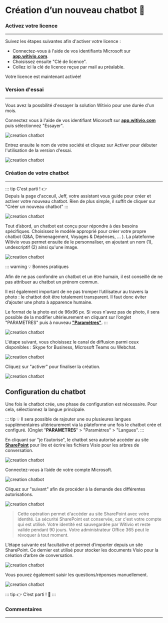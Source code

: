 # Création d’un nouveau chatbot 🤖


### Activez votre licence
------ 

Suivez les étapes suivantes afin d'activer votre licence : 
- Connectez-vous à l'aide de vos identifiants Microsoft sur [**app.witivio.com**](https://app.witivio.com/).
- Choisissez ensuite "Clé de licence". 
- Collez ici la clé de licence reçue par mail au préalable. 

Votre licence est maintenant activée! 


### Version d'essai 
-----


Vous avez la possbilité d'essayer la solution Witivio pour une durée d'un mois. 

Connectez vous à l'aide de vos identifiant Micorosft sur [**app.witivio.com**](https://app.witivio.com/) puis sélectionnez "Essayer". 

<div class="image_center">
  <img :src="$withBase('/assets/img/fr/creation_chatbot/trial1.png')" alt="creation chatbot">
</div>




Entrez ensuite le nom de votre société et cliquez sur Activer pour débuter l'utilisation de la version d'essai. 

<div class="image_center">
  <img :src="$withBase('/assets/img/fr/creation_chatbot/trial3.png')" alt="creation chatbot">
</div>




### Création de votre chatbot 
-----

::: tip C'est parti ! 👉  
Depuis la page d'acceuil, Jeff, votre assistant vous guide pour créer et activer votre nouveau chatbot. Rien de plus simple, il suffit de cliquer sur "Créer un nouveau chatbot"
:::

<div class="image_center">
  <img :src="$withBase('/assets/img/fr/creation_chatbot/trial6.png')" alt="creation chatbot">
</div>


Tout d’abord, un chatbot est conçu pour répondre à des besoins spécifiques. Choisissez le modèle approprié pour créer votre propre chatbot (Q&A, Démenagement, Voyages & Dépénses, ... ). La plateforme Witivio vous permet ensuite de le personnaliser, en ajoutant un nom (1), undescriptif (2) ainsi qu'une image. 

<div class="image_center">
  <img :src="$withBase('/assets/img/fr/creation_chatbot/trial4.png')" alt="creation chatbot">
</div>

::: warning 💡 Bonnes pratiques

Afin de ne pas confondre un chatbot et un être humain, il est conseillé de ne pas attribuer au chatbot un prénom commun.

Il est également important de ne pas tromper l’utilisateur au travers la photo : le chatbot doit être totalement transparent. Il faut donc éviter d’ajouter une photo à apparence humaine.

Le format de la photo est de 96x96 px. Si vous n'avez pas de photo, il sera possible de la modifier ultérieurement en cliquant sur l’onglet "PARAMETRES" puis à nouveau [**"Paramètres"**](/fr/chatbot/parametres/parametres.html).
:::
<div class="image_center">
  <img :src="$withBase('/assets/img/fr/creation_chatbot/trial5.png')" alt="creation chatbot">
</div>



L'étape suivant, vous choisissez le canal de diffusion parmi ceux disponibles : Skype for Business, Microsoft Teams ou Webchat.

<div class="image_center">
  <img :src="$withBase('/assets/img/fr/creation_chatbot/trial7.png')" alt="creation chatbot">
</div>




Cliquez sur "activer" pour finaliser la création. 

<div class="image_center">
  <img :src="$withBase('/assets/img/fr/creation_chatbot/trial8.png')" alt="creation chatbot">
</div>




## Configuration du chatbot 


Une fois le chatbot crée, une phase de configuration est nécessaire. Pour cela, sélectionnez la langue principale.

::: tip 💡️ 
Il sera possible de rajouter une ou plusieures langues supplémentaires ultérieurement via la plateforme une fois le chatbot crée et configuré. (Onglet "**PARAMETRES**" > "Paramètres" > "Langues". 
:::

En cliquant sur "je t’autorise", le chatbot sera autorisé accéder au site [**SharePoint**](/fr/chatbot/parametres/parametres.html#sharepoint) pour lire et écrire les fichiers Visio pour les arbres de conversation.

<div class="image_center">
  <img :src="$withBase('/assets/img/fr/creation_chatbot/trial9.png')" alt="creation chatbot">
</div>



Connectez-vous à l’aide de votre compte Microsoft.

<div class="image_center">
  <img :src="$withBase('/assets/img/fr/creation_chatbot/trial10.jpg')" alt="creation chatbot">
</div>



Cliquez sur "suivant" afin de procéder à la demande des différentes
autorisations.

<div class="image_center">
  <img :src="$withBase('/assets/img/fr/creation_chatbot/trial11.jpg')" alt="creation chatbot">
</div>




>Cette opération permet d'accéder au site SharePoint avec votre identité. La sécurité SharePoint est conservée, car c'est votre compte qui est utilisé.
> Votre identité est sauvegardée par Witivio et reste valide pendant 90 jours. Votre administrateur Office 365 peut le révoquer à tout moment.


L’étape suivante est facultative et permet d’importer depuis un site SharePoint. Ce dernier est utilisé pour stocker les documents Visio pour la création d’arbre de conversation.

<div class="image_center">
  <img :src="$withBase('/assets/img/fr/creation_chatbot/trial12.png')" alt="creation chatbot">
</div>




Vous pouvez également saisir les questions/réponses manuellement.

<div class="image_center">
  <img :src="$withBase('/assets/img/fr/creation_chatbot/trial13.png')" alt="creation chatbot">
</div>


::: tip 👉
C’est parti ! 🕺
:::

### Commentaires
---
<Commentaire />
